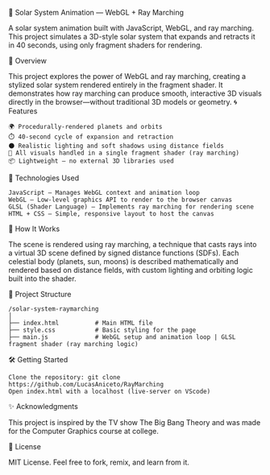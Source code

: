 🌌 Solar System Animation — WebGL + Ray Marching

A solar system animation built with JavaScript, WebGL, and ray marching. This project simulates a 3D-style solar system that expands and retracts it in 40 seconds, using only fragment shaders for rendering.

🚀 Overview

This project explores the power of WebGL and ray marching, creating a stylized solar system rendered entirely in the fragment shader. It demonstrates how ray marching can produce smooth, interactive 3D visuals directly in the browser—without traditional 3D models or geometry.
🌀 Features

    🌍 Procedurally-rendered planets and orbits
    ⏱️ 40-second cycle of expansion and retraction
    🌑 Realistic lighting and soft shadows using distance fields
    🎨 All visuals handled in a single fragment shader (ray marching)
    📦 Lightweight — no external 3D libraries used

🧪 Technologies Used

    JavaScript — Manages WebGL context and animation loop
    WebGL — Low-level graphics API to render to the browser canvas
    GLSL (Shader Language) — Implements ray marching for rendering scene
    HTML + CSS — Simple, responsive layout to host the canvas

🎥 How It Works

The scene is rendered using ray marching, a technique that casts rays into a virtual 3D scene defined by signed distance functions (SDFs). Each celestial body (planets, sun, moons) is described mathematically and rendered based on distance fields, with custom lighting and orbiting logic built into the shader.

📂 Project Structure

    /solar-system-raymarching
    │
    ├── index.html          # Main HTML file
    ├── style.css           # Basic styling for the page
    ├── main.js             # WebGL setup and animation loop | GLSL fragment shader (ray marching logic)


🛠️ Getting Started

    Clone the repository: git clone https://github.com/LucasAniceto/RayMarching
    Open index.html with a localhost (live-server on VScode)
✨ Acknowledgments

This project is inspired by the TV show The Big Bang Theory and was made for the Computer Graphics course at college.

📜 License

MIT License. Feel free to fork, remix, and learn from it.




